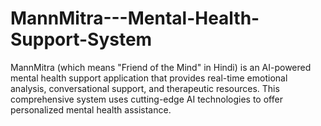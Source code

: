 # MannMitra---Mental-Health-Support-System
MannMitra (which means "Friend of the Mind" in Hindi) is an AI-powered mental health support application that provides real-time emotional analysis, conversational support, and therapeutic resources. This comprehensive system uses cutting-edge AI technologies to offer personalized mental health assistance.
